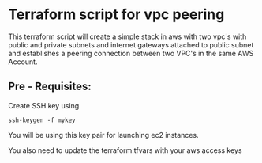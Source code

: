 Terraform script for vpc peering
===
This terraform script will create a simple stack in aws with two vpc's with public and private subnets and internet gateways attached to public subnet and establishes a peering connection between two VPC's in the same AWS Account.

Pre - Requisites:
---
Create SSH key using

```
ssh-keygen -f mykey
```
You will be using this key pair for launching ec2 instances.

You also need to update the terraform.tfvars with your aws access keys




